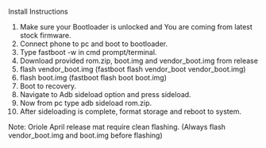 Install Instructions

1. Make sure your Bootloader is unlocked and You are coming from latest stock firmware.
2. Connect phone to pc and boot to bootloader.
3. Type fastboot -w in cmd prompt/terminal.
4. Download provided rom.zip, boot.img and vendor_boot.img from release
5. flash vendor_boot.img (fastboot flash vendor_boot vendor_boot.img)
6. flash boot.img (fastboot flash boot boot.img)
7. Boot to recovery.
8. Navigate to Adb sideload option and press sideload.
9. Now from pc type adb sideload rom.zip.
10. After sideloading is complete, format storage and reboot to system.

Note: Oriole April release mat require clean flashing.
(Always flash vendor_boot.img and boot.img before flashing)
